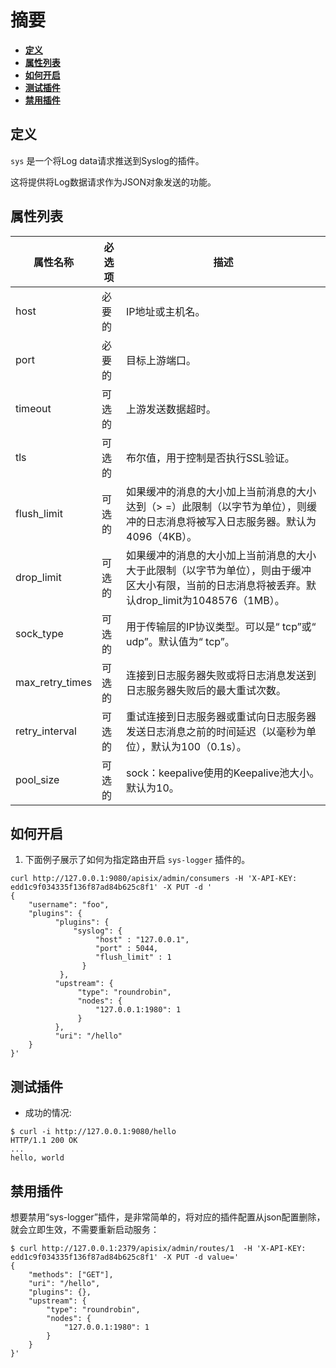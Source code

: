 <!--
#
# Licensed to the Apache Software Foundation (ASF) under one or more
# contributor license agreements.  See the NOTICE file distributed with
# this work for additional information regarding copyright ownership.
# The ASF licenses this file to You under the Apache License, Version 2.0
# (the "License"); you may not use this file except in compliance with
# the License.  You may obtain a copy of the License at
#
#     http://www.apache.org/licenses/LICENSE-2.0
#
# Unless required by applicable law or agreed to in writing, software
# distributed under the License is distributed on an "AS IS" BASIS,
# WITHOUT WARRANTIES OR CONDITIONS OF ANY KIND, either express or implied.
# See the License for the specific language governing permissions and
# limitations under the License.
#
-->

# 摘要
- [**定义**](#name)
- [**属性列表**](#attributes)
- [**如何开启**](#how-to-enable)
- [**测试插件**](#test-plugin)
- [**禁用插件**](#disable-plugin)


## 定义

`sys` 是一个将Log data请求推送到Syslog的插件。

这将提供将Log数据请求作为JSON对象发送的功能。

## 属性列表

|属性名称          |必选项  |描述|
|---------      |--------       |-----------|
|host           |必要的       |IP地址或主机名。|
|port           |必要的       |目标上游端口。|
|timeout        |可选的       |上游发送数据超时。|
|tls            |可选的       |布尔值，用于控制是否执行SSL验证。|
|flush_limit    |可选的       |如果缓冲的消息的大小加上当前消息的大小达到（> =）此限制（以字节为单位），则缓冲的日志消息将被写入日志服务器。默认为4096（4KB）。|
|drop_limit           |可选的       |如果缓冲的消息的大小加上当前消息的大小大于此限制（以字节为单位），则由于缓冲区大小有限，当前的日志消息将被丢弃。默认drop_limit为1048576（1MB）。|
|sock_type|可选的      |用于传输层的IP协议类型。可以是“ tcp”或“ udp”。默认值为“ tcp”。|
|max_retry_times|可选的       |连接到日志服务器失败或将日志消息发送到日志服务器失败后的最大重试次数。|
|retry_interval|可选的       |重试连接到日志服务器或重试向日志服务器发送日志消息之前的时间延迟（以毫秒为单位），默认为100（0.1s）。|
|pool_size    |可选的       |sock：keepalive使用的Keepalive池大小。默认为10。|

## 如何开启

1. 下面例子展示了如何为指定路由开启 `sys-logger` 插件的。

```shell
curl http://127.0.0.1:9080/apisix/admin/consumers -H 'X-API-KEY: edd1c9f034335f136f87ad84b625c8f1' -X PUT -d '
{
    "username": "foo",
    "plugins": {
          "plugins": {
              "syslog": {
                   "host" : "127.0.0.1",
                   "port" : 5044,
                   "flush_limit" : 1
                }
           },
          "upstream": {
               "type": "roundrobin",
               "nodes": {
                   "127.0.0.1:1980": 1
               }
          },
          "uri": "/hello"
    }
}'
```

## 测试插件

* 成功的情况:

```shell
$ curl -i http://127.0.0.1:9080/hello
HTTP/1.1 200 OK
...
hello, world
```

## 禁用插件


想要禁用“sys-logger”插件，是非常简单的，将对应的插件配置从json配置删除，就会立即生效，不需要重新启动服务：

```shell
$ curl http://127.0.0.1:2379/apisix/admin/routes/1  -H 'X-API-KEY: edd1c9f034335f136f87ad84b625c8f1' -X PUT -d value='
{
    "methods": ["GET"],
    "uri": "/hello",
    "plugins": {},
    "upstream": {
        "type": "roundrobin",
        "nodes": {
            "127.0.0.1:1980": 1
        }
    }
}'
```
